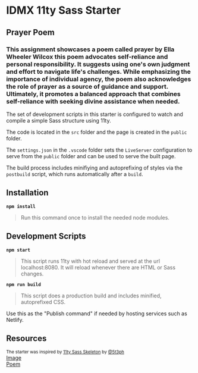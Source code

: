 # IDMX 11ty Sass Starter
## Prayer Poem
### This assignment showcases a poem called prayer by Ella Wheeler Wilcox this poem advocates self-reliance and personal responsibility. It suggests using one's own judgment and effort to navigate life's challenges. While emphasizing the importance of individual agency, the poem also acknowledges the role of prayer as a source of guidance and support. Ultimately, it promotes a balanced approach that combines self-reliance with seeking divine assistance when needed.

The set of development scripts in this starter is configured to watch and compile a simple Sass structure using 11ty.

The code is located in the `src` folder and the page is created in the `public` folder.

The `settings.json` in the `.vscode` folder sets the `LiveServer` configuration to serve from the `public` folder and can be used to serve the built page.

The build process includes minifiying and autoprefixing of styles via the `postbuild` script, which runs automatically after a `build`.

## Installation

**`npm install`**

>Run this command once to install the needed node modules.

## Development Scripts

**`npm start`**

> This script runs 11ty with hot reload and served at the url localhost:8080. It will reload whenever there are HTML or Sass changes.

**`npm run build`**

> This script does a production build and includes minified, autoprefixed CSS.

Use this as the "Publish command" if needed by hosting services such as Netlify.

## Resources

<small>The starter was inspired by [11ty Sass Skeleton](https://github.com/5t3ph/11ty-sass-skeleton) by [@5t3ph](https://twitter.com/5t3ph)</small><br>
[Image](https://unsplash.com/photos/ReEqHw2GyeI)<br>
[Poem](https://www.public-domain-poetry.com/ella-wheeler-wilcox/prayer-33000)